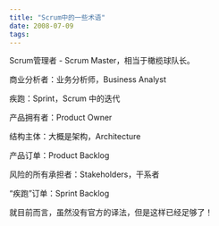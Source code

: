 ```yaml
---
title: "Scrum中的一些术语"
date: 2008-07-09
tags:
---
```


Scrum管理者 - Scrum Master，相当于橄榄球队长。

商业分析者：业务分析师，Business Analyst

疾跑：Sprint，Scrum 中的迭代

产品拥有者：Product Owner

结构主体：大概是架构，Architecture

产品订单：Product Backlog

风险的所有承担者：Stakeholders，干系者

“疾跑”订单：Sprint Backlog

就目前而言，虽然没有官方的译法，但是这样已经足够了！
